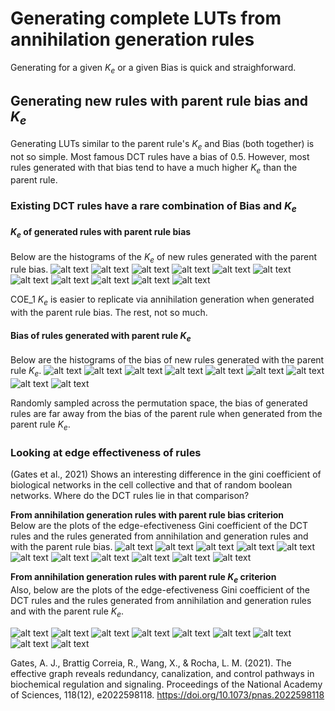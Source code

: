 # Generating complete LUTs from annihilation generation rules

Generating for a given $K_e$ or a given Bias is quick and straighforward.

## Generating new rules with parent rule bias and $K_e$

Generating LUTs similar to the parent rule's $K_e$ and Bias (both together) is not so simple.
Most famous DCT rules have a bias of 0.5.
However, most rules generated with that bias tend to have a much higher $K_e$ than the parent rule.

### Existing DCT rules have a rare combination of Bias and $K_e$

#### $K_e$ of generated rules with parent rule bias

Below are the histograms of the $K_e$ of new rules generated with the parent rule bias.
![alt text](ke_ABK_annihilation_creation.png)
![alt text](ke_COE_1_annihilation_creation.png)
![alt text](ke_COE_2_annihilation_creation.png)
![alt text](ke_Das_annihilation_creation.png)
![alt text](ke_Davis_annihilation_creation.png)
![alt text](ke_DMC_annihilation_creation.png)
![alt text](ke_GEP_1_annihilation_creation.png)
![alt text](ke_GEP_2_annihilation_creation.png)
![alt text](ke_GKL_annihilation_creation.png)
![alt text](ke_GP_annihilation_creation.png)
![alt text](ke_MM401_annihilation_creation.png)

COE_1 $K_e$ is easier to replicate via annihilation generation when generated with the parent rule bias. The rest, not so much.

#### Bias of rules generated with parent rule $K_e$

Below are the histograms of the bias of new rules generated with the parent rule $K_e$.
![alt text](bias_COE_2_annihilation_creation.png)
![alt text](bias_Das_annihilation_creation.png)
![alt text](bias_Davis_annihilation_creation.png)
![alt text](bias_DMC_annihilation_creation.png)
![alt text](bias_GEP_1_annihilation_creation.png)
![alt text](bias_GEP_2_annihilation_creation.png)
![alt text](bias_GKL_annihilation_creation.png)
![alt text](bias_GP_annihilation_creation.png)
![alt text](bias_MM401_annihilation_creation.png)

Randomly sampled across the permutation space, the bias of generated rules are far away from the bias of the parent rule when generated from the parent rule $K_e$.

### Looking at edge effectiveness of rules

(Gates et al., 2021) Shows an interesting difference in the gini coefficient of biological networks in the cell collective and that of random boolean networks.  Where do the DCT rules lie in that comparison?

**From annihilation generation rules with parent rule bias criterion**\
Below are the plots of the edge-efectiveness Gini coefficient of the DCT rules and the rules generated from annihilation and generation rules and with the parent rule bias.
![alt text](gini_ABK_of_edge_effectiveness_generated_from_annihilation_creation_and_parent_rule_bias.png)
![alt text](gini_COE_1_of_edge_effectiveness_generated_from_annihilation_creation_and_parent_rule_bias.png)
![alt text](gini_COE_2_of_edge_effectiveness_generated_from_annihilation_creation_and_parent_rule_bias.png)
![alt text](gini_Das_of_edge_effectiveness_generated_from_annihilation_creation_and_parent_rule_bias.png)
![alt text](gini_Davis_of_edge_effectiveness_generated_from_annihilation_creation_and_parent_rule_bias.png)
![alt text](gini_DMC_of_edge_effectiveness_generated_from_annihilation_creation_and_parent_rule_bias.png)
![alt text](gini_GEP_1_of_edge_effectiveness_generated_from_annihilation_creation_and_parent_rule_bias.png)
![alt text](gini_GEP_2_of_edge_effectiveness_generated_from_annihilation_creation_and_parent_rule_bias.png)
![alt text](gini_GKL_of_edge_effectiveness_generated_from_annihilation_creation_and_parent_rule_bias.png)
![alt text](gini_GP_of_edge_effectiveness_generated_from_annihilation_creation_and_parent_rule_bias.png)
![alt text](gini_MM401_of_edge_effectiveness_generated_from_annihilation_creation_and_parent_rule_bias.png)

**From annihilation generation rules with parent rule $K_e$ criterion**\
Also, below are the plots of the edge-efectiveness Gini coefficient of the DCT rules and the rules generated from annihilation and generation rules and with the parent rule $K_e$.

![alt text](gini_COE_2_of_edge_effectiveness_generated_from_annihilation_creation_and_parent_rule_Ke.png)
![alt text](gini_Das_of_edge_effectiveness_generated_from_annihilation_creation_and_parent_rule_Ke.png)
![alt text](gini_Davis_of_edge_effectiveness_generated_from_annihilation_creation_and_parent_rule_Ke.png)
![alt text](gini_DMC_of_edge_effectiveness_generated_from_annihilation_creation_and_parent_rule_Ke.png)
![alt text](gini_GEP_1_of_edge_effectiveness_generated_from_annihilation_creation_and_parent_rule_Ke.png)
![alt text](gini_GEP_2_of_edge_effectiveness_generated_from_annihilation_creation_and_parent_rule_Ke.png)
![alt text](gini_GKL_of_edge_effectiveness_generated_from_annihilation_creation_and_parent_rule_Ke.png)
![alt text](gini_GP_of_edge_effectiveness_generated_from_annihilation_creation_and_parent_rule_Ke.png)
![alt text](gini_MM401_of_edge_effectiveness_generated_from_annihilation_creation_and_parent_rule_Ke.png)

Gates, A. J., Brattig Correia, R., Wang, X., & Rocha, L. M. (2021). The effective graph reveals redundancy, canalization, and control pathways in biochemical regulation and signaling. Proceedings of the National Academy of Sciences, 118(12), e2022598118. <https://doi.org/10.1073/pnas.2022598118>
